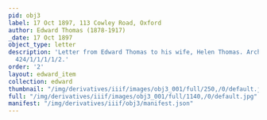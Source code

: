 ```yaml
---
pid: obj3
label: 17 Oct 1897, 113 Cowley Road, Oxford
author: Edward Thomas (1878-1917)
_date: 17 Oct 1897
object_type: letter
description: 'Letter from Edward Thomas to his wife, Helen Thomas. Archival reference:
  424/1/1/1/1/2.'
order: '2'
layout: edward_item
collection: edward
thumbnail: "/img/derivatives/iiif/images/obj3_001/full/250,/0/default.jpg"
full: "/img/derivatives/iiif/images/obj3_001/full/1140,/0/default.jpg"
manifest: "/img/derivatives/iiif/obj3/manifest.json"
---
```

